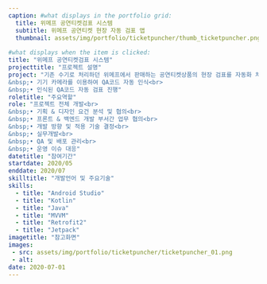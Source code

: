 ```yaml
---
caption: #what displays in the portfolio grid:
  title: 위메프 공연티켓검표 시스템
  subtitle: 위메프 공연티켓 현장 자동 검표 앱
  thumbnail: assets/img/portfolio/ticketpuncher/thumb_ticketpuncher.png
  
#what displays when the item is clicked:
title: "위메프 공연티켓검표 시스템"
projecttitle: "프로젝트 설명"
project: "기존 수기로 처리하던 위메프에서 판매하는 공연티켓상품의 현장 검표를 자동화 처리해 주는 앱<br>
&nbsp;• 기기 카메라를 이용하여 QA코드 자동 인식<br>
&nbsp;• 인식된 QA코드 자동 검표 진행"
roletitle: "주요역할"
role: "프로젝트 전체 개발<br>
&nbsp;• 기획 & 디자인 요건 분석 및 협의<br>
&nbsp;• 프론트 & 백엔드 개발 부서간 업무 협의<br>
&nbsp;• 개발 방향 및 적용 기술 결정<br>
&nbsp;• 실무개발<br>
&nbsp;• QA 및 배포 관리<br>
&nbsp;• 운영 이슈 대응"
datetitle: "참여기간"
startdate: 2020/05
enddate: 2020/07
skilltitle: "개발언어 및 주요기술"
skills:
  - title: "Android Studio"
  - title: "Kotlin"
  - title: "Java"
  - title: "MVVM"
  - title: "Retrofit2"
  - title: "Jetpack"
imagetitle: "참고화면"
images:
 - src: assets/img/portfolio/ticketpuncher/ticketpuncher_01.png
 - alt: 
date: 2020-07-01
---
```


